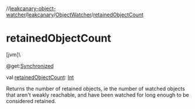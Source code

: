 //[leakcanary-object-watcher](../../../index.md)/[leakcanary](../index.md)/[ObjectWatcher](index.md)/[retainedObjectCount](retained-object-count.md)

# retainedObjectCount

[jvm]\

@get:[Synchronized](https://kotlinlang.org/api/latest/jvm/stdlib/kotlin.jvm/-synchronized/index.html)

val [retainedObjectCount](retained-object-count.md): [Int](https://kotlinlang.org/api/latest/jvm/stdlib/kotlin/-int/index.html)

Returns the number of retained objects, ie the number of watched objects that aren't weakly reachable, and have been watched for long enough to be considered retained.
